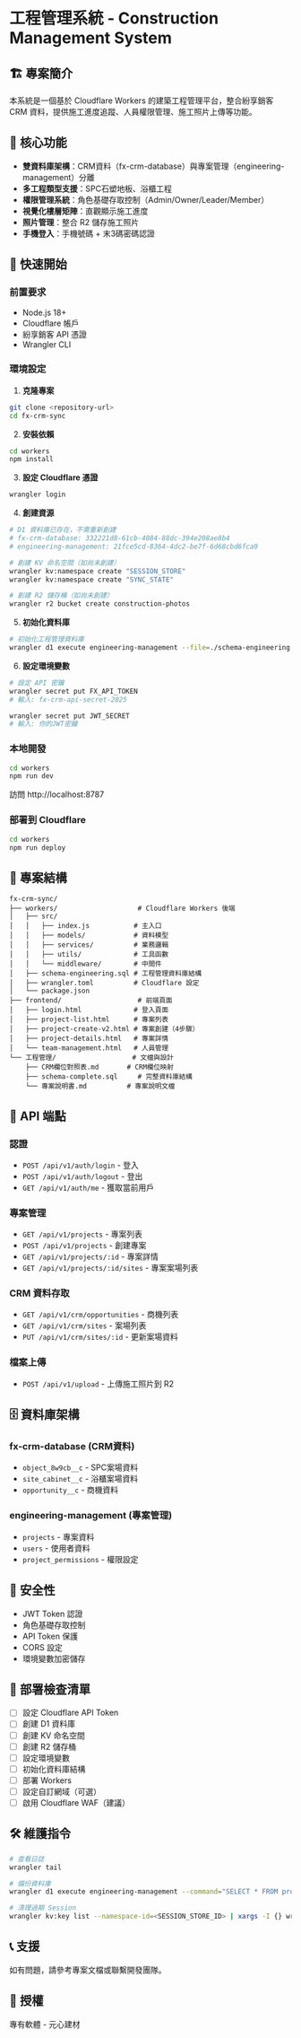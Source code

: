 # 工程管理系統 - Construction Management System

## 🏗️ 專案簡介

本系統是一個基於 Cloudflare Workers 的建築工程管理平台，整合紛享銷客 CRM 資料，提供施工進度追蹤、人員權限管理、施工照片上傳等功能。

## 🎯 核心功能

- **雙資料庫架構**：CRM資料（fx-crm-database）與專案管理（engineering-management）分離
- **多工程類型支援**：SPC石塑地板、浴櫃工程
- **權限管理系統**：角色基礎存取控制（Admin/Owner/Leader/Member）
- **視覺化樓層矩陣**：直觀顯示施工進度
- **照片管理**：整合 R2 儲存施工照片
- **手機登入**：手機號碼 + 末3碼密碼認證

## 🚀 快速開始

### 前置要求

- Node.js 18+
- Cloudflare 帳戶
- 紛享銷客 API 憑證
- Wrangler CLI

### 環境設定

1. **克隆專案**
```bash
git clone <repository-url>
cd fx-crm-sync
```

2. **安裝依賴**
```bash
cd workers
npm install
```

3. **設定 Cloudflare 憑證**
```bash
wrangler login
```

4. **創建資源**
```bash
# D1 資料庫已存在，不需重新創建
# fx-crm-database: 332221d8-61cb-4084-88dc-394e208ae8b4
# engineering-management: 21fce5cd-8364-4dc2-be7f-6d68cbd6fca9

# 創建 KV 命名空間（如尚未創建）
wrangler kv:namespace create "SESSION_STORE"
wrangler kv:namespace create "SYNC_STATE"

# 創建 R2 儲存桶（如尚未創建）
wrangler r2 bucket create construction-photos
```

5. **初始化資料庫**
```bash
# 初始化工程管理資料庫
wrangler d1 execute engineering-management --file=./schema-engineering.sql
```

6. **設定環境變數**
```bash
# 設定 API 密鑰
wrangler secret put FX_API_TOKEN
# 輸入: fx-crm-api-secret-2025

wrangler secret put JWT_SECRET
# 輸入: 你的JWT密鑰
```

### 本地開發

```bash
cd workers
npm run dev
```

訪問 http://localhost:8787

### 部署到 Cloudflare

```bash
cd workers
npm run deploy
```

## 📁 專案結構

```
fx-crm-sync/
├── workers/                    # Cloudflare Workers 後端
│   ├── src/
│   │   ├── index.js           # 主入口
│   │   ├── models/            # 資料模型
│   │   ├── services/          # 業務邏輯
│   │   ├── utils/             # 工具函數
│   │   └── middleware/        # 中間件
│   ├── schema-engineering.sql # 工程管理資料庫結構
│   ├── wrangler.toml          # Cloudflare 設定
│   └── package.json
├── frontend/                   # 前端頁面
│   ├── login.html             # 登入頁面
│   ├── project-list.html      # 專案列表
│   ├── project-create-v2.html # 專案創建（4步驟）
│   ├── project-details.html   # 專案詳情
│   └── team-management.html   # 人員管理
└── 工程管理/                   # 文檔與設計
    ├── CRM欄位對照表.md       # CRM欄位映射
    ├── schema-complete.sql     # 完整資料庫結構
    └── 專案說明書.md          # 專案說明文檔
```

## 🔧 API 端點

### 認證
- `POST /api/v1/auth/login` - 登入
- `POST /api/v1/auth/logout` - 登出
- `GET /api/v1/auth/me` - 獲取當前用戶

### 專案管理
- `GET /api/v1/projects` - 專案列表
- `POST /api/v1/projects` - 創建專案
- `GET /api/v1/projects/:id` - 專案詳情
- `GET /api/v1/projects/:id/sites` - 專案案場列表

### CRM 資料存取
- `GET /api/v1/crm/opportunities` - 商機列表
- `GET /api/v1/crm/sites` - 案場列表
- `PUT /api/v1/crm/sites/:id` - 更新案場資料

### 檔案上傳
- `POST /api/v1/upload` - 上傳施工照片到 R2

## 🗄️ 資料庫架構

### fx-crm-database (CRM資料)
- `object_8w9cb__c` - SPC案場資料
- `site_cabinet__c` - 浴櫃案場資料
- `opportunity__c` - 商機資料

### engineering-management (專案管理)
- `projects` - 專案資料
- `users` - 使用者資料
- `project_permissions` - 權限設定

## 🔐 安全性

- JWT Token 認證
- 角色基礎存取控制
- API Token 保護
- CORS 設定
- 環境變數加密儲存

## 📝 部署檢查清單

- [ ] 設定 Cloudflare API Token
- [ ] 創建 D1 資料庫
- [ ] 創建 KV 命名空間
- [ ] 創建 R2 儲存桶
- [ ] 設定環境變數
- [ ] 初始化資料庫結構
- [ ] 部署 Workers
- [ ] 設定自訂網域（可選）
- [ ] 啟用 Cloudflare WAF（建議）

## 🛠️ 維護指令

```bash
# 查看日誌
wrangler tail

# 備份資料庫
wrangler d1 execute engineering-management --command="SELECT * FROM projects" > backup.json

# 清理過期 Session
wrangler kv:key list --namespace-id=<SESSION_STORE_ID> | xargs -I {} wrangler kv:key delete {} --namespace-id=<SESSION_STORE_ID>
```

## 📞 支援

如有問題，請參考專案文檔或聯繫開發團隊。

## 📄 授權

專有軟體 - 元心建材